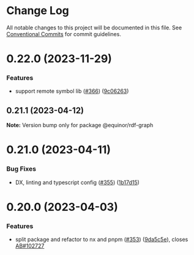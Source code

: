 # Change Log

All notable changes to this project will be documented in this file.
See [Conventional Commits](https://conventionalcommits.org) for commit guidelines.

# 0.22.0 (2023-11-29)


### Features

* support remote symbol lib ([#366](https://github.com/equinor/rdf-graph/issues/366)) ([9c06263](https://github.com/equinor/rdf-graph/commit/9c06263e018a3ee1d8b812c89de7afc6a7696c06))





## 0.21.1 (2023-04-12)

**Note:** Version bump only for package @equinor/rdf-graph





# 0.21.0 (2023-04-11)


### Bug Fixes

* DX, linting and typescript config ([#355](https://github.com/equinor/rdf-graph/issues/355)) ([1b17d15](https://github.com/equinor/rdf-graph/commit/1b17d15178100e73c576973677ff03783056296b))


# 0.20.0 (2023-04-03)


### Features

* split package and refactor to nx and pnpm ([#353](https://github.com/equinor/rdf-graph/issues/353)) ([9da5c5e](https://github.com/equinor/rdf-graph/commit/9da5c5e442b9a7b2232224e509012b93e7167d69)), closes [AB#102727](https://github.com/AB/issues/102727)

